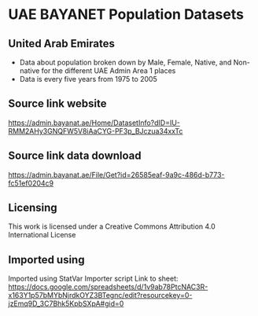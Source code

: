# UAE BAYANET Population Datasets

## United Arab Emirates
- Data about population broken down by Male, Female, Native, and Non-native for the different UAE Admin Area 1 places
- Data is every five years from 1975 to 2005

## Source link website
https://admin.bayanat.ae/Home/DatasetInfo?dID=IU-RMM2AHy3GNQFW5V8iAaCYG-PF3p_BJczua34xxTc

## Source link data download
https://admin.bayanat.ae/File/Get?id=26585eaf-9a9c-486d-b773-fc51ef0204c9

## Licensing
This work is licensed under a Creative Commons Attribution 4.0 International License

## Imported using
Imported using StatVar Importer script 
Link to sheet: https://docs.google.com/spreadsheets/d/1v9ab78PtcNAC3R-x163Y1p57bMYbNjrdkOYZ3BTegnc/edit?resourcekey=0-jzEmq9D_3C7Bhk5KpbSXpA#gid=0 
